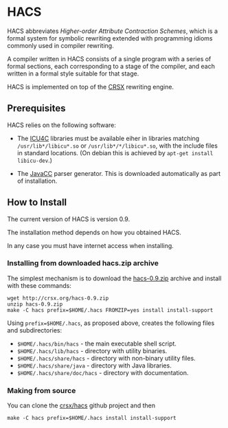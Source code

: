 HACS
====

HACS abbreviates *Higher-order Attribute Contraction Schemes*, which
is a formal system for symbolic rewriting extended with programming
idioms commonly used in compiler rewriting.

A compiler written in HACS consists of a single program with a series
of formal sections, each corresponding to a stage of the compiler, and
each written in a formal style suitable for that stage.

HACS is implemented on top of the [CRSX](http://crsx.org) rewriting
engine.


Prerequisites
----

HACS relies on the following software:

* The [ICU4C](http://icu-project.org/apiref/icu4c/) libraries must be
  available eiher in libraries matching `/usr/lib*/libicu*.so` or
  `/usr/lib*/*/libicu*.so`, with the include files in standard locations.
  (On debian this is achieved by `apt-get install libicu-dev`.)

* The [JavaCC](http://javacc.java.net) parser generator. This is
  downloaded automatically as part of installation.


How to Install
----

The current version of HACS is version 0.9.

The installation method depends on how you obtained HACS.

In any case you must have internet access when installing.

### Installing from downloaded hacs.zip archive

The simplest mechanism is to download the
[hacs-0.9.zip](http://crsx.org/hacs-0.9.zip) archive and install with
these commands:

```
wget http://crsx.org/hacs-0.9.zip
unzip hacs-0.9.zip
make -C hacs prefix=$HOME/.hacs FROMZIP=yes install install-support
```

Using `prefix=$HOME/.hacs`, as proposed above, creates the following
files and subdirectories:

* `$HOME/.hacs/bin/hacs` - the main executable shell script.
* `$HOME/.hacs/lib/hacs` - directory with utility binaries.
* `$HOME/.hacs/share/hacs` - directory with non-binary utility files.
* `$HOME/.hacs/share/java` - directory with Java libraries.
* `$HOME/.hacs/share/doc/hacs` - directory with documentation.


### Making from source

You can clone the [crsx/hacs](https://github.com/crsx/hacs) github
project and then

```
make -C hacs prefix=$HOME/.hacs install install-support
```
